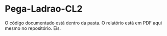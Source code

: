 # Pega-Ladrao-CL2
O código documentado está dentro da pasta.
O relatório está em PDF aqui mesmo no repositório.
Eis.
